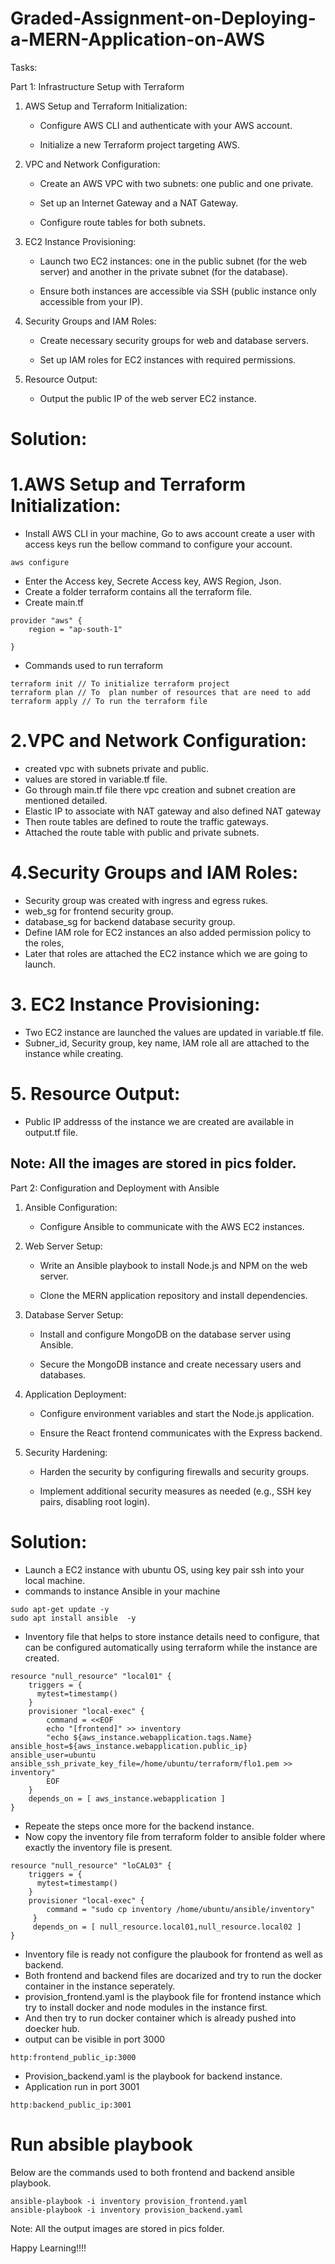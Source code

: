 # Graded-Assignment-on-Deploying-a-MERN-Application-on-AWS
Tasks:

Part 1: Infrastructure Setup with Terraform

1. AWS Setup and Terraform Initialization:

   - Configure AWS CLI and authenticate with your AWS account.

   - Initialize a new Terraform project targeting AWS.

2. VPC and Network Configuration:

   - Create an AWS VPC with two subnets: one public and one private.

   - Set up an Internet Gateway and a NAT Gateway.

   - Configure route tables for both subnets.

3. EC2 Instance Provisioning:

   - Launch two EC2 instances: one in the public subnet (for the web server) and another in the private subnet (for the database).

   - Ensure both instances are accessible via SSH (public instance only accessible from your IP).

4. Security Groups and IAM Roles:

   - Create necessary security groups for web and database servers.

   - Set up IAM roles for EC2 instances with required permissions.

5. Resource Output:

   - Output the public IP of the web server EC2 instance.

# Solution:
# 1.AWS Setup and Terraform Initialization:
* Install AWS CLI in your machine, Go to aws account create a user with access keys run the bellow command to configure your account.
```
aws configure
```
* Enter the Access key, Secrete Access key, AWS Region, Json.
* Create a folder terraform contains all the terraform file.
* Create main.tf 
```
provider "aws" {
    region = "ap-south-1"
  
}
```
* Commands used to run terraform
```
terraform init // To initialize terraform project
terraform plan // To  plan number of resources that are need to add 
terraform apply // To run the terraform file 
```
# 2.VPC and Network Configuration:

* created vpc with subnets private and public.
* values are stored in variable.tf file.
* Go through main.tf file there vpc creation and subnet creation are mentioned detailed.
* Elastic IP to associate with NAT gateway and also defined NAT gateway
* Then route tables are defined to route the traffic gateways.
* Attached the route table with public and private subnets.

# 4.Security Groups and IAM Roles:

* Security group was created with ingress and egress rukes.
* web_sg for frontend security group.
* database_sg for backend database security group.
* Define IAM role for EC2 instances an also added permission policy to the roles,
* Later that roles are attached the EC2 instance which we are going to launch.

# 3. EC2 Instance Provisioning:

* Two EC2 instance are launched the values are updated in variable.tf file.
* Subner_id, Security group, key name, IAM role all are attached to the instance while creating.

# 5. Resource Output:

* Public IP addresss of the instance we are created are available in output.tf file.

Note: All the images are stored in pics folder.
-----------------------------------------------
Part 2: Configuration and Deployment with Ansible


1. Ansible Configuration:

   - Configure Ansible to communicate with the AWS EC2 instances.

2. Web Server Setup:

   - Write an Ansible playbook to install Node.js and NPM on the web server.

   - Clone the MERN application repository and install dependencies.

3. Database Server Setup:

   - Install and configure MongoDB on the database server using Ansible.

   - Secure the MongoDB instance and create necessary users and databases.

4. Application Deployment:

   - Configure environment variables and start the Node.js application.

   - Ensure the React frontend communicates with the Express backend.

5. Security Hardening:

   - Harden the security by configuring firewalls and security groups.

   - Implement additional security measures as needed (e.g., SSH key pairs, disabling root login).

# Solution:

* Launch a EC2 instance with ubuntu OS, using key pair ssh into your local machine.
* commands to instance Ansible in your machine
```
sudo apt-get update -y
sudo apt install ansible  -y
``` 
* Inventory file that helps to store instance details need to configure, that can be configured automatically using terraform while the instance are created.
```
resource "null_resource" "local01" {
    triggers = {
      mytest=timestamp()
    }
    provisioner "local-exec" {
        command = <<EOF
        echo "[frontend]" >> inventory
        "echo ${aws_instance.webapplication.tags.Name} ansible_host=${aws_instance.webapplication.public_ip} ansible_user=ubuntu ansible_ssh_private_key_file=/home/ubuntu/terraform/flo1.pem >> inventory"
        EOF
    }
    depends_on = [ aws_instance.webapplication ]
}
```
* Repeate the steps once more for the backend instance.
* Now copy the inventory file from terraform folder to ansible folder where exactly the inventory file is present.
```
resource "null_resource" "loCAL03" {
    triggers = {
      mytest=timestamp()
    }
    provisioner "local-exec" {
        command = "sudo cp inventory /home/ubuntu/ansible/inventory"
     }
     depends_on = [ null_resource.local01,null_resource.local02 ]
}
```
* Inventory file is ready not configure the plaubook for frontend as well as backend.
* Both frontend and backend files are docarized and try to run the docker container in the instance seperately.
* provision_frontend.yaml is the playbook file for frontend instance which try to install docker and node modules in the instance first.
* And then try to run docker container which is already pushed into doecker hub.
* output can be visible in port 3000
```
http:frontend_public_ip:3000
```
* Provision_backend.yaml is the playbook for backend instance.
* Application run in port 3001
```
http:backend_public_ip:3001
```

# Run absible playbook

Below are the commands used to both frontend and backend ansible playbook.
```
ansible-playbook -i inventory provision_frontend.yaml
ansible-playbook -i inventory provision_backend.yaml
```
Note: All the output images are stored in pics folder.

Happy Learning!!!!